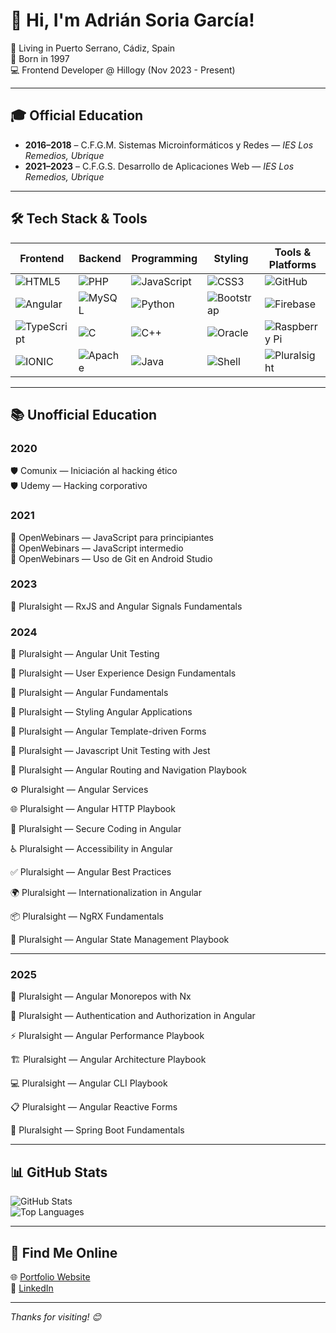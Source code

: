 # 👋 Hi, I'm Adrián Soria García!

📍 Living in Puerto Serrano, Cádiz, Spain  
🎂 Born in 1997  
💻 Frontend Developer @ Hillogy (Nov 2023 - Present)

---

## 🎓 Official Education

- **2016–2018** – C.F.G.M. Sistemas Microinformáticos y Redes — *IES Los Remedios, Ubrique*  
- **2021–2023** – C.F.G.S. Desarrollo de Aplicaciones Web — *IES Los Remedios, Ubrique*

---

## 🛠️ Tech Stack & Tools

| Frontend | Backend | Programming | Styling | Tools & Platforms |
| -------- | ------- | ----------- | ------- | ----------------- |
| ![HTML5](https://img.shields.io/badge/html5-%23E34F26.svg?logo=html5&logoColor=white) | ![PHP](https://img.shields.io/badge/php-%23777BB4.svg?logo=php&logoColor=white) | ![JavaScript](https://img.shields.io/badge/javascript-%23323330.svg?logo=javascript) | ![CSS3](https://img.shields.io/badge/css3-%231572B6.svg?logo=css3&logoColor=white) | ![GitHub](https://img.shields.io/badge/github-%23121011.svg?logo=github) |
| ![Angular](https://img.shields.io/badge/angular-%23DD0031.svg?logo=angular&logoColor=white) | ![MySQL](https://img.shields.io/badge/mysql-%2300000f.svg?logo=mysql&logoColor=white) | ![Python](https://img.shields.io/badge/python-%2314354C.svg?logo=python&logoColor=white) | ![Bootstrap](https://img.shields.io/badge/bootstrap-%23563D7C.svg?logo=bootstrap&logoColor=white) | ![Firebase](https://img.shields.io/badge/firebase-%23039BE5.svg?logo=firebase) |
| ![TypeScript](https://img.shields.io/badge/-typescript-blue?logo=typescript&logoColor=white) | ![C](https://img.shields.io/badge/c-%2300599C.svg?logo=c&logoColor=white) | ![C++](https://img.shields.io/badge/c++-%2300599C.svg?logo=c%2B%2B&logoColor=white) | ![Oracle](https://img.shields.io/badge/oracle-%23F00000.svg?logo=oracle&logoColor=white) | ![Raspberry Pi](https://img.shields.io/badge/-Raspberry%20Pi-C51A4A?logo=raspberry-pi) |
| ![IONIC](https://img.shields.io/badge/ionic-eeeeee?logo=ionic&logoColor=black) | ![Apache](https://img.shields.io/badge/apache-%23D42029.svg?logo=apache&logoColor=white) | ![Java](https://img.shields.io/badge/java-%23ED8B00.svg?logo=java&logoColor=white) | ![Shell](https://img.shields.io/badge/c%23-%23239120.svg?logo=c-sharp&logoColor=white) | ![Pluralsight](https://img.shields.io/badge/-Pluralsight-EE3057?logo=pluralsight&logoColor=white) |

---

## 📚 Unofficial Education

### **2020**  
🛡️ Comunix — Iniciación al hacking ético  
🛡️ Udemy — Hacking corporativo

### **2021**  
🧠 OpenWebinars — JavaScript para principiantes  
🧠 OpenWebinars — JavaScript intermedio  
🧠 OpenWebinars — Uso de Git en Android Studio

### **2023**  
🎯 Pluralsight — RxJS and Angular Signals Fundamentals

### **2024**

🧪 Pluralsight — Angular Unit Testing

🎨 Pluralsight — User Experience Design Fundamentals

🚀 Pluralsight — Angular Fundamentals

🎨 Pluralsight — Styling Angular Applications

🧩 Pluralsight — Angular Template-driven Forms

🧪 Pluralsight — Javascript Unit Testing with Jest

🧭 Pluralsight — Angular Routing and Navigation Playbook

⚙️ Pluralsight — Angular Services

🌐 Pluralsight — Angular HTTP Playbook

🔐 Pluralsight — Secure Coding in Angular

♿ Pluralsight — Accessibility in Angular

✅ Pluralsight — Angular Best Practices

🌍 Pluralsight — Internationalization in Angular

📦 Pluralsight — NgRX Fundamentals

🧠 Pluralsight — Angular State Management Playbook

---

### **2025**

🧰 Pluralsight — Angular Monorepos with Nx

🔐 Pluralsight — Authentication and Authorization in Angular

⚡ Pluralsight — Angular Performance Playbook

🏗️ Pluralsight — Angular Architecture Playbook

💻 Pluralsight — Angular CLI Playbook

📋 Pluralsight — Angular Reactive Forms

🌱 Pluralsight — Spring Boot Fundamentals

---

## 📊 GitHub Stats

![GitHub Stats](https://github-readme-stats.vercel.app/api?username=adriansoriagarcia&show_icons=true&theme=default)  
![Top Languages](https://github-readme-stats.vercel.app/api/top-langs/?username=adriansoriagarcia&layout=compact)

---

## 🔗 Find Me Online

🌐 [Portfolio Website](https://portfolio-adriansg.netlify.app)  
💼 [LinkedIn](https://www.linkedin.com/in/adrián-soria-garcía-11a37a229)

---

_Thanks for visiting! 😊_
